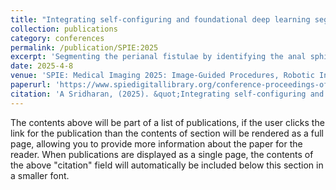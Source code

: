 ```yaml
---
title: "Integrating self-configuring and foundational deep learning segmentation models for identifying the anal sphincter complex and perianal fistulae on pelvic MRI"
collection: publications
category: conferences
permalink: /publication/SPIE:2025
excerpt: 'Segmenting the perianal fistulae by identifying the anal sphincter complex'
date: 2025-4-8
venue: 'SPIE: Medical Imaging 2025: Image-Guided Procedures, Robotic Interventions, and Modeling'
paperurl: 'https://www.spiedigitallibrary.org/conference-proceedings-of-spie/13408/134082C/Integrating-self-configuring-and-foundational-deep-learning-segmentation-models-for/10.1117/12.3048987.short'
citation: 'A Sridharan, (2025). &quot;Integrating self-configuring and foundational deep learning segmentation models for identifying the anal sphincter complex and perianal fistulae on pelvic MRI.&quot; <i>SPIE: Medical Imaging</i>. 1(3).'
---
```


The contents above will be part of a list of publications, if the user clicks the link for the publication than the contents of section will be rendered as a full page, allowing you to provide more information about the paper for the reader. When publications are displayed as a single page, the contents of the above "citation" field will automatically be included below this section in a smaller font.

